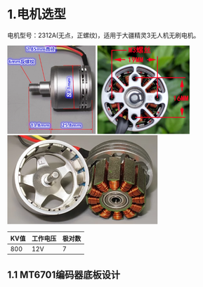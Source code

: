 # 1.电机选型

电机型号：2312A(无点，正螺纹)，适用于大疆精灵3无人机无刷电机。

<img src="1.pictures/2312A无刷电机尺寸1.png" style="zoom: 33%;" /> <img src="1.pictures/2312A无刷电机底部螺丝定位.png" style="zoom: 28%;" /> <img src="1.pictures/2312A无刷电机内部结构.png" style="zoom: 55%;" /> 

| KV值 | 工作电压 | 极对数 |
| ---- | -------- | ------ |
| 800  | 12V      | 7      |



## 1.1 MT6701编码器底板设计

